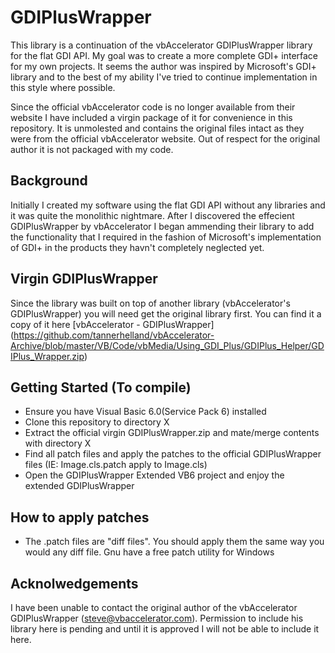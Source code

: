 # GDIPlusWrapper

This library is a continuation of the vbAccelerator GDIPlusWrapper library for the flat GDI API. My goal was to create a more complete GDI+ interface for my own projects. It seems the author was inspired by Microsoft's GDI+ library and to the best of my ability I've tried to continue implementation in this style where possible. 

Since the official vbAccelerator code is no longer available from their website I have included a virgin package of it for convenience in this repository. It is unmolested and contains the original files intact as they were from the official vbAccelerator website. Out of respect for the original author it is not packaged with my code.

## Background 

Initially I created my software using the flat GDI API without any libraries and it was quite the monolithic nightmare. After I discovered the effecient GDIPlusWrapper by vbAccelerator I began ammending their library to add the functionality that I required in the fashion of Microsoft's implementation of GDI+ in the products they havn't completely neglected yet. 

## Virgin GDIPlusWrapper

Since the library was built on top of another library (vbAccelerator's GDIPlusWrapper) you will need get the original library first. You can find it a copy of it here [vbAccelerator - GDIPlusWrapper] (https://github.com/tannerhelland/vbAccelerator-Archive/blob/master/VB/Code/vbMedia/Using_GDI_Plus/GDIPlus_Helper/GDIPlus_Wrapper.zip)

## Getting Started (To compile)

- Ensure you have Visual Basic 6.0(Service Pack 6) installed
- Clone this repository to directory X
- Extract the official virgin GDIPlusWrapper.zip and mate/merge contents with directory X
- Find all patch files and apply the patches to the official GDIPlusWrapper files (IE: Image.cls.patch apply to Image.cls)
- Open the GDIPlusWrapper Extended VB6 project and enjoy the extended GDIPlusWrapper

## How to apply patches

- The .patch files are "diff files". You should apply them the same way you would any diff file. Gnu have a free patch utility for Windows

## Acknolwedgements

I have been unable to contact the original author of the vbAccelerator GDIPlusWrapper (steve@vbaccelerator.com). Permission to include his library here is pending and until it is approved I will not be able to include it here.